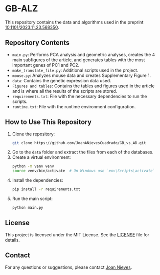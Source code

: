 # GB-ALZ

This repository contains the data and algorithms used in the preprint [10.1101/2023.11.23.568350](https://doi.org/10.1101/2023.11.23.568350).

## Repository Contents

- `main.py`: Performs PCA analysis and geometric analyses, creates the 4 main subfigures of the article, and generates tables with the most important genes of PC1 and PC2.
- `make_translate_file.py`: Additional scripts used in the project.
- `mouse.py`: Analyzes mouse data and creates Supplementary Figure 1.
- `data`: Contains the genetic expression data used.
- `Figures and tables`: Contains the tables and figures used in the article and is where all the results of the scripts are stored.
- `requirements.txt`: File with the necessary dependencies to run the scripts.
- `runtime.txt`: File with the runtime environment configuration.

## How to Use This Repository

1. Clone the repository:
    ```bash
    git clone https://github.com/JoanANievesCuadrado/GB_vs_AD.git
    ```
2. Go to the `data` folder and extract the files from each of the databases.
3. Create a virtual environment:
    ```bash
    python -m venv venv
    source venv/bin/activate  # On Windows use `env\Scripts\activate`
    ```
4. Install the dependencies:
    ```bash
    pip install -r requirements.txt
    ```
5. Run the main script:
    ```bash
    python main.py
    ```

## License

This project is licensed under the MIT License. See the [LICENSE](LICENSE) file for details.

## Contact

For any questions or suggestions, please contact [Joan Nieves](mailto:joan.nieves@icimaf.cu).
